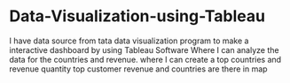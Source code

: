 # Data-Visualization-using-Tableau
I have data source from tata data visualization program to make a interactive dashboard by using Tableau Software Where I can analyze the data for the countries and revenue. where I can create a top countries and revenue quantity top customer revenue and countries are there in map
